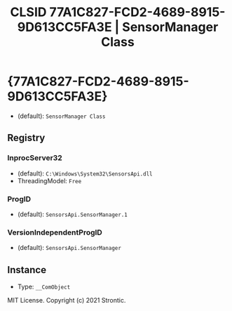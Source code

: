 ﻿---
title: "CLSID 77A1C827-FCD2-4689-8915-9D613CC5FA3E | SensorManager Class"
excerpt: What is COM-Object CLSID 77A1C827-FCD2-4689-8915-9D613CC5FA3E?
---

# {77A1C827-FCD2-4689-8915-9D613CC5FA3E}

* (default): `SensorManager Class`

## Registry


### InprocServer32

* (default): `C:\Windows\System32\SensorsApi.dll`
* ThreadingModel: `Free`

### ProgID

* (default): `SensorsApi.SensorManager.1`

### VersionIndependentProgID

* (default): `SensorsApi.SensorManager`

## Instance

* Type: `__ComObject`

MIT License. Copyright (c) 2021 Strontic.


